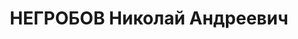 ---
title: НЕГРОБОВ Николай Андреевич
description: "1904 г.р., урож. г.Днепропетровска, УССР, украинец, гр. СССР, соц. происх.\
  \ из рабочих, член КПСС с 1928, жит. ст.Каргиновская, директор Каргиновской МТС.\
  \ \n  Арестован 13.06.1937г. Морозовским РО УНКВД по ст.58-7-10-11 УК РСФСР. \n\
  \  Осуждён 15.12.1937г. ВК Верховного суда СССР по ст.58-7-8-11 УК РСФСР к расстрелу.\
  \ Приговор приведён в исполнение 15.12.1937 г. в г.Ростове-на-Дону. 20.03.1958 г.\
  \ ВК Верховного суда СССР дело в отношении Негробова Н.А. производством прекращено,\
  \ за отсутствием состава преступления."
---